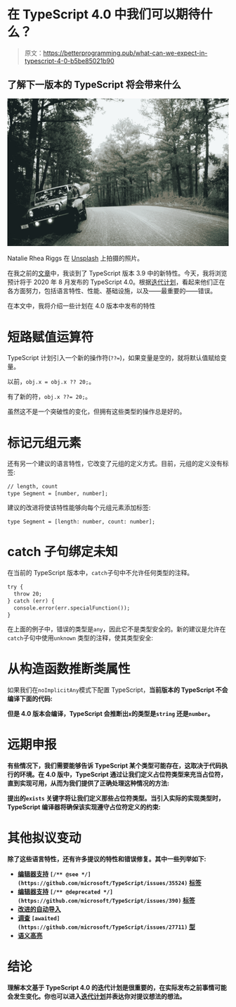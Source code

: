 # 在 TypeScript 4.0 中我们可以期待什么？

> 原文：<https://betterprogramming.pub/what-can-we-expect-in-typescript-4-0-b5be85021b90>

## 了解下一版本的 TypeScript 将会带来什么

![](img/43daf5dfbbc0a9c5de2d3bd9f106c0f1.png)

Natalie Rhea Riggs 在 [Unsplash](https://unsplash.com?utm_source=medium&utm_medium=referral) 上拍摄的照片。

在我之前的[文章](https://medium.com/better-programming/whats-new-in-typescript-3-9-70e3d2eabe26)中，我谈到了 TypeScript 版本 3.9 中的新特性。今天，我将浏览预计将于 2020 年 8 月发布的 TypeScript 4.0。根据[迭代计划](https://github.com/microsoft/TypeScript/issues/38510)，看起来他们正在各方面努力，包括语言特性、性能、基础设施，以及——最重要的——错误。

在本文中，我将介绍一些计划在 4.0 版本中发布的特性

# 短路赋值运算符

TypeScript 计划引入一个新的操作符(`??=`)，如果变量是空的，就将默认值赋给变量。

以前，`obj.x = obj.x ?? 20;`。

有了新的符，`obj.x ??= 20;`。

虽然这不是一个突破性的变化，但拥有这些类型的操作总是好的。

# 标记元组元素

还有另一个建议的语言特性，它改变了元组的定义方式。目前，元组的定义没有标签:

```
// length, count
type Segment = [number, number];
```

建议的改进将使该特性能够向每个元组元素添加标签:

```
type Segment = [length: number, count: number];
```

# catch 子句绑定未知

在当前的 TypeScript 版本中，`catch`子句中不允许任何类型的注释。

```
try {
  throw 20;
} catch (err) {
  console.error(err.specialFunction()); 
}
```

在上面的例子中，错误的类型是`any`，因此它不是类型安全的。新的建议是允许在`catch`子句中使用`unknown` 类型的注释，使其类型安全:

# 从构造函数推断类属性

如果我们在`noImplicitAny`模式下配置 TypeScript，**当前版本的 TypeScript 不会编译下面的代码:**

**但是 4.0 版本会编译，TypeScript 会推断出`x`的类型是`string` 还是`number`。**

# **远期申报**

**有些情况下，我们需要能够告诉 TypeScript 某个类型可能存在，这取决于代码执行的环境。在 4.0 版中，TypeScript 通过让我们定义占位符类型来充当占位符，直到实现可用，从而为我们提供了正确处理这种情况的方法:**

**提出的`exists` 关键字将让我们定义那些占位符类型。当引入实际的实现类型时，TypeScript 编译器将确保该实现遵守占位符定义的约束:**

# **其他拟议变动**

**除了这些语言特性，还有许多提议的特性和错误修复。其中一些列举如下:**

*   **[编辑器支持](https://github.com/microsoft/TypeScript/issues/35524) `[/** @see */](https://github.com/microsoft/TypeScript/issues/35524)` [标签](https://github.com/microsoft/TypeScript/issues/35524)**
*   **[编辑器支持](https://github.com/microsoft/TypeScript/issues/390) `[/** @deprecated */](https://github.com/microsoft/TypeScript/issues/390)` [标签](https://github.com/microsoft/TypeScript/issues/390)**
*   **[改进的自动导入](https://github.com/microsoft/TypeScript/issues/37812)**
*   **[调查](https://github.com/microsoft/TypeScript/issues/27711) `[awaited](https://github.com/microsoft/TypeScript/issues/27711)` [型](https://github.com/microsoft/TypeScript/issues/27711)**
*   **[语义高亮](https://github.com/microsoft/TypeScript/issues/38435)**

# **结论**

**理解本文基于 TypeScript 4.0 的迭代计划是很重要的，在实际发布之前事情可能会发生变化。你也可以进入[迭代计划](https://github.com/microsoft/TypeScript/issues/38510)并表达你对提议想法的想法。**